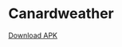 # Canardweather

<a id="raw-url" href="https://github.com/LucFERRO/WeatherMobileApp/raw/main/canardweather.apk">Download APK</a>
